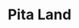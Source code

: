 ---
layout: place
title: "Pita Land"
permalink: /new-york/airmont/pita-land.html
stateAbbr: NY
stateName: New York
cityName: Airmont
seo:
  name: "Pita Land"
  type: Restaurant
  links: null
description: "Looking for sushi in Airmont, New York? Check out Pita Land for a delightful Japanese dining experience. Enjoy a variety of sushi and other dishes in a welco..."
place_id: ChIJM6mqDG7nwokRBGYQXAMjaeg
photos:
  - name: >-
      places/ChIJM6mqDG7nwokRBGYQXAMjaeg/photos/AeeoHcKGqEHH24e0LBdPLzjdsI7Q1WjA0jKDKTnXCcw7de0prsl77YcjIFtrr2C86pVOtnoISDDzuu71TeXXz8cIMN2r6qol4RAaWY3us2kGdN60nK5_qbZRe7thb0gb8SA5962Iwp7HDbTITVq73TNN6wGO-uv-S3YqDSxFMwiBbclAN1abiPlJRQzt0ttYRvzoQqFoLPSw_3kS2eOWSUH8ea69z3ssxGSSS7swMKRNqa4u9PRQ1rz7NoOR0dQykk4eXXGQwgZaKWRY8odDe3XzbA_7sER6C04hSZD95ZsjkWBVjg
    widthPx: 4800
    heightPx: 3200
    authorAttributions:
      - displayName: Pita Land
        uri: https://maps.google.com/maps/contrib/111748546800418363683
        photoUri: >-
          https://lh3.googleusercontent.com/a/ACg8ocKLMzBU1sqnBBRWq8BQzVZ-BXF7I-sl2pgepS_FzkmaPMoqKQ=s100-p-k-no-mo
    flagContentUri: >-
      https://www.google.com/local/imagery/report/?cb_client=maps_api_places.places_api&image_key=!1e10!2sAF1QipNKL2nN_SmfmcpnHaPVGECoRihAh1DfcDjqpoRP&hl=en-US
    googleMapsUri: >-
      https://www.google.com/maps/place//data=!3m4!1e2!3m2!1sAF1QipNKL2nN_SmfmcpnHaPVGECoRihAh1DfcDjqpoRP!2e10!4m2!3m1!1s0x89c2e76e0caaa933:0xe86923035c106604
  - name: >-
      places/ChIJM6mqDG7nwokRBGYQXAMjaeg/photos/AeeoHcIhW9pGMHXRF1ARhKko3_PR7HMZRuAZ99Kmx9a52PNcdEvj1sxXEVIgdRvQedgpq2yDy3bnY0lLBfOtJplDowqIYHresFDLgZeQTcARZ_cxxF1--h2apCjiThb3kX_9DgLuXqJCbXRTtpXTfasUlL2LpjKswNZl-CBkQXln4tVl0-pHdy5eZBBYogkCLa4q9fR8QfgX7iYjuvnzkbjb-wYCXDGBtjNyXBfivmcOZp6XLRqMl_mvIwBCdmH8773EU003Tv8eYQLTMQ_SCHXaKbzjNjGnt3bBh1i6WArf4Yuizw
    widthPx: 4800
    heightPx: 3200
    authorAttributions:
      - displayName: Pita Land
        uri: https://maps.google.com/maps/contrib/111748546800418363683
        photoUri: >-
          https://lh3.googleusercontent.com/a/ACg8ocKLMzBU1sqnBBRWq8BQzVZ-BXF7I-sl2pgepS_FzkmaPMoqKQ=s100-p-k-no-mo
    flagContentUri: >-
      https://www.google.com/local/imagery/report/?cb_client=maps_api_places.places_api&image_key=!1e10!2sAF1QipPPZKWXM5w-5SNwMzZgXB4Zi0tuxwh-JrJfBCnE&hl=en-US
    googleMapsUri: >-
      https://www.google.com/maps/place//data=!3m4!1e2!3m2!1sAF1QipPPZKWXM5w-5SNwMzZgXB4Zi0tuxwh-JrJfBCnE!2e10!4m2!3m1!1s0x89c2e76e0caaa933:0xe86923035c106604
  - name: >-
      places/ChIJM6mqDG7nwokRBGYQXAMjaeg/photos/AeeoHcKhf382CPAg8Tzdm36Edzf6bVqYIkWAKFI7Au0CW9Q9Hg13-pOQsdAxlfrgF2hCENn__EIC8rSToqQe8kbUwaXvj3PmyeeextylsZKCT1bJ7tUSGFXsd5G0Y_eEb80LFyVPsNQOgmxMZOztwyixihCPazxKCw1xVvJCjyIgCcr04zRSiewj7nWOhToIx1zssVEOuclmIdDIfB3mnbzx0JxM75h8gJ3SUSF_TwIVCutYGWmGsoHzu-wLg6dQaf7YGxdUE6Utz9CBQLN81_hDuFF1RKrQBapw9smn_pzSX3Ms1g
    widthPx: 4800
    heightPx: 3200
    authorAttributions:
      - displayName: Pita Land
        uri: https://maps.google.com/maps/contrib/111748546800418363683
        photoUri: >-
          https://lh3.googleusercontent.com/a/ACg8ocKLMzBU1sqnBBRWq8BQzVZ-BXF7I-sl2pgepS_FzkmaPMoqKQ=s100-p-k-no-mo
    flagContentUri: >-
      https://www.google.com/local/imagery/report/?cb_client=maps_api_places.places_api&image_key=!1e10!2sAF1QipM_efI9zaLvW-cYjWjujc2SY863dwqlmLfVtZgq&hl=en-US
    googleMapsUri: >-
      https://www.google.com/maps/place//data=!3m4!1e2!3m2!1sAF1QipM_efI9zaLvW-cYjWjujc2SY863dwqlmLfVtZgq!2e10!4m2!3m1!1s0x89c2e76e0caaa933:0xe86923035c106604
  - name: >-
      places/ChIJM6mqDG7nwokRBGYQXAMjaeg/photos/AeeoHcIWmXHrofh14OoYmRmFkksUBtEpJyaybbJogLpoh4ctWKUzdC6oosNzk3sdoXwGB7UgwkARAMXWXMXYyOGH5HdPnSDOOFHrFAHRWewOMOs_KrmSdacCL1nX-Gzuce9Pbzyusfs-aWzQJM0JkYquJ74ezlETKhUdBGvJyDxKmk7GzsSekCJEmHBZvOHoJPZe_Gw1t5d5-_9Uudd_BNJ9nFYM9lbosjkKlnxXsl_BoTUwm7U82zucwjgVLl7g1X-Ri0TFWYcgu0rZPpIrx_2ICMNw1oBjr9AYbXB2FsWUev8XGZXzn9KyV95nN9PINa1PJZLbeh607KqDvoZ5PdNcb76bZtaXh9tD-4EPx2jIs6t2qn-JZQl1m-EfSLkFHnr8u0G1QWAHVJJ78WYHZyKuhLlIkxr6iBPUmvwgin0yXL-FfI8
    widthPx: 4000
    heightPx: 1848
    authorAttributions:
      - displayName: Menachem S. Brisk
        uri: https://maps.google.com/maps/contrib/100073828565434441803
        photoUri: >-
          https://lh3.googleusercontent.com/a-/ALV-UjXvod87X99X_rCIv7f-Aq2keHIEAI5Uma3uBF6OL7d5eHydIZ9UsQ=s100-p-k-no-mo
    flagContentUri: >-
      https://www.google.com/local/imagery/report/?cb_client=maps_api_places.places_api&image_key=!1e10!2sCIHM0ogKEICAgICT2bm9sAE&hl=en-US
    googleMapsUri: >-
      https://www.google.com/maps/place//data=!3m4!1e2!3m2!1sCIHM0ogKEICAgICT2bm9sAE!2e10!4m2!3m1!1s0x89c2e76e0caaa933:0xe86923035c106604
  - name: >-
      places/ChIJM6mqDG7nwokRBGYQXAMjaeg/photos/AeeoHcJrbyikJZFoxygntBfbSqiXa3jPhzwuGeGzOrFtXQNvMxsvXPsPVksMMHF3H-xlLufaw72bQWMRH_dcpTCFGp3yuhZTwCfGWRSeWZwfE0KAcAO_tbIezPY3CrHMWrZQx8B521-C4iENPIq1s5APxkMS2JBUujNhawX9fPskUjkWqZyZa3Z1I00oLRH6RFiUsd2gUYYKDKOSES4SYQc_a6VsnE3SbuJ6mdvgdlNEKmD8xzLWIjsHpWrxlLJzxNJdacEmfnq1N1ScO4GBJbiLlDO_nlUn10mjDU04h7cNZr94cA
    widthPx: 4800
    heightPx: 3200
    authorAttributions:
      - displayName: Pita Land
        uri: https://maps.google.com/maps/contrib/111748546800418363683
        photoUri: >-
          https://lh3.googleusercontent.com/a/ACg8ocKLMzBU1sqnBBRWq8BQzVZ-BXF7I-sl2pgepS_FzkmaPMoqKQ=s100-p-k-no-mo
    flagContentUri: >-
      https://www.google.com/local/imagery/report/?cb_client=maps_api_places.places_api&image_key=!1e10!2sAF1QipNh_urkyxLmBQFXBozSSlhN3_ZvZ8XRHuEAvl7z&hl=en-US
    googleMapsUri: >-
      https://www.google.com/maps/place//data=!3m4!1e2!3m2!1sAF1QipNh_urkyxLmBQFXBozSSlhN3_ZvZ8XRHuEAvl7z!2e10!4m2!3m1!1s0x89c2e76e0caaa933:0xe86923035c106604
  - name: >-
      places/ChIJM6mqDG7nwokRBGYQXAMjaeg/photos/AeeoHcKbf1AbiLtuzj59aRbHJHfiDTMQdnDp5ZRIFjODjveAm03W73Hj9SKMsvb2D2F87KWi4ocPIAJJ6W2hYegSTc6T8RKU9-goeqlc2bHA_ykMET6jIIfmrWD_8O1-jjWpU-Ky76Rj0QZi8iAaZ6cbyY_dkyYdR-RrAMi43fAnh9wdRK3sKLX2NkNwKnI2pLnZEQU_feompIacxmLT3pgp5DLHvdQ5crGyhBVdacS_hUGy1GArIN7FQ7Ls5or_pNV--l61KDWwuyM-3vAT5-V6FRMIseb-rz4iv2ZcjFNRcpI1xQ
    widthPx: 4800
    heightPx: 3200
    authorAttributions:
      - displayName: Pita Land
        uri: https://maps.google.com/maps/contrib/111748546800418363683
        photoUri: >-
          https://lh3.googleusercontent.com/a/ACg8ocKLMzBU1sqnBBRWq8BQzVZ-BXF7I-sl2pgepS_FzkmaPMoqKQ=s100-p-k-no-mo
    flagContentUri: >-
      https://www.google.com/local/imagery/report/?cb_client=maps_api_places.places_api&image_key=!1e10!2sAF1QipOGvgep-Vuh_gyxjXqqXbWKtgp7_AFrivhaHHy4&hl=en-US
    googleMapsUri: >-
      https://www.google.com/maps/place//data=!3m4!1e2!3m2!1sAF1QipOGvgep-Vuh_gyxjXqqXbWKtgp7_AFrivhaHHy4!2e10!4m2!3m1!1s0x89c2e76e0caaa933:0xe86923035c106604
  - name: >-
      places/ChIJM6mqDG7nwokRBGYQXAMjaeg/photos/AeeoHcImYA5b1_npyWuJmfafVAZqX-7rR6uRpY28a3n6WPsrQ_ImskANBOGXOsUp7Zt7GReEy4Pw9CebOFFArwdGR-jd2VPeMWj_6e5MOKwn_X_d72yxyEj1aM0P78gqJOU82_eagLiZvnbYV6olY7l_nwSHbbUtykSZLPv15J13oWgGkme9odYfrGjRTh3vDH4M1R-EKSMSUDNyZ0IFcgimf3YfrFTZfQ5MKq5ncXyKlZQF4kxhEuBQJ2DllxRTGH4qRYhhgfocZ_JhZl67bMtDjB9L0pymKWjIlg67AAxHZwGMJg
    widthPx: 4800
    heightPx: 3200
    authorAttributions:
      - displayName: Pita Land
        uri: https://maps.google.com/maps/contrib/111748546800418363683
        photoUri: >-
          https://lh3.googleusercontent.com/a/ACg8ocKLMzBU1sqnBBRWq8BQzVZ-BXF7I-sl2pgepS_FzkmaPMoqKQ=s100-p-k-no-mo
    flagContentUri: >-
      https://www.google.com/local/imagery/report/?cb_client=maps_api_places.places_api&image_key=!1e10!2sAF1QipNfSUS74mrbRBtbqbKAjejTaXGj1mRUnPYOC4-J&hl=en-US
    googleMapsUri: >-
      https://www.google.com/maps/place//data=!3m4!1e2!3m2!1sAF1QipNfSUS74mrbRBtbqbKAjejTaXGj1mRUnPYOC4-J!2e10!4m2!3m1!1s0x89c2e76e0caaa933:0xe86923035c106604
  - name: >-
      places/ChIJM6mqDG7nwokRBGYQXAMjaeg/photos/AeeoHcJzDogP6YswxZYvYrFIDCCcItHylF_D14WcjDBLvEpzl5t4-bEQ1dWbmRdKtPljFUQd2985ArRBvhZ-A1P7VKGnvCVRA52QYg0cb1efKeBiFnGK-e_6MWSO02jfBQCbkr7F5SvBxSER5U8-_RPMqdIKnlBY5GTM6rHAd7l_GczJKBbFVmGU7UZ8EwAwNNb6w0NXpPMNKwcQQQ1tz8jyuI466g7umCiFRD247nWxawg3BCCg9oJYdnzlDK0Lw10PUuFa7Xkjb9T0iR8rj_tboquRg9cW0Eq4MJ0tIY3Ji7LyZA
    widthPx: 4800
    heightPx: 3200
    authorAttributions:
      - displayName: Pita Land
        uri: https://maps.google.com/maps/contrib/111748546800418363683
        photoUri: >-
          https://lh3.googleusercontent.com/a/ACg8ocKLMzBU1sqnBBRWq8BQzVZ-BXF7I-sl2pgepS_FzkmaPMoqKQ=s100-p-k-no-mo
    flagContentUri: >-
      https://www.google.com/local/imagery/report/?cb_client=maps_api_places.places_api&image_key=!1e10!2sAF1QipMVPe3oWYQz0ip2qTrZGk_OiiQHdctJzQHXL_td&hl=en-US
    googleMapsUri: >-
      https://www.google.com/maps/place//data=!3m4!1e2!3m2!1sAF1QipMVPe3oWYQz0ip2qTrZGk_OiiQHdctJzQHXL_td!2e10!4m2!3m1!1s0x89c2e76e0caaa933:0xe86923035c106604
  - name: >-
      places/ChIJM6mqDG7nwokRBGYQXAMjaeg/photos/AeeoHcLd5JAMdKOPLphEBwpl1jMJouZvt0QlClPmN_v56HIMi5YOMXKGGv10OiTUunKWcvOJmIX0JQJyo364o0Q-1eVIiPR13ecwrMqDcIzywIcHA70Z6vdVOYt_MVHKCUI1CTnQw24VDMgShlq8CEHNdUmZyocTOsifUiCrFXS5RlLnfHUqH5zz4zHaM6ulS1y5EWtS7TMhYnjsZXOZE2oAhESIXyz8GEfSUQX7RJ_Z1pAi5TksF7E_8qAvLEkLo47LfIq8utb29s3mO-R1Vctir1e9V--HGaQJhwfLW4z4ueLS_A
    widthPx: 4800
    heightPx: 3199
    authorAttributions:
      - displayName: Pita Land
        uri: https://maps.google.com/maps/contrib/111748546800418363683
        photoUri: >-
          https://lh3.googleusercontent.com/a/ACg8ocKLMzBU1sqnBBRWq8BQzVZ-BXF7I-sl2pgepS_FzkmaPMoqKQ=s100-p-k-no-mo
    flagContentUri: >-
      https://www.google.com/local/imagery/report/?cb_client=maps_api_places.places_api&image_key=!1e10!2sAF1QipNwx6Oa6AorRXCieXmboj4IUZSvj3rqC0h1ekM3&hl=en-US
    googleMapsUri: >-
      https://www.google.com/maps/place//data=!3m4!1e2!3m2!1sAF1QipNwx6Oa6AorRXCieXmboj4IUZSvj3rqC0h1ekM3!2e10!4m2!3m1!1s0x89c2e76e0caaa933:0xe86923035c106604
  - name: >-
      places/ChIJM6mqDG7nwokRBGYQXAMjaeg/photos/AeeoHcJublba_iQvTbwSEE-ie4KxKklbHDjSnM0IjyareMVPoFxm62A9vH4Tb_v1Ni8LkXkzrrnhyPQp2JctrVk6uN4Zm0j4gYtGNq_fYdo2oMKGYPdOtHxRUXsWu4klK1aKtEyBTRPhPC1lbj0vdp3CpbW-KalbG7fgwrDD7oTu-bTp82iURNQPlSXfRIgZVa_IHzVoZ8ubtjHlx5QLpAJ9GnSb1uww94CwYM2SbF_3hy38qbrRfu6Iu2TbcO86ainQ754V_ljuMWC8W-TpHFVqYEoYGy_-sbozBC_dNKkKDllQyQ
    widthPx: 4800
    heightPx: 3199
    authorAttributions:
      - displayName: Pita Land
        uri: https://maps.google.com/maps/contrib/111748546800418363683
        photoUri: >-
          https://lh3.googleusercontent.com/a/ACg8ocKLMzBU1sqnBBRWq8BQzVZ-BXF7I-sl2pgepS_FzkmaPMoqKQ=s100-p-k-no-mo
    flagContentUri: >-
      https://www.google.com/local/imagery/report/?cb_client=maps_api_places.places_api&image_key=!1e10!2sAF1QipM7iYBD0_3qVjaRYcIBJfx2LEqPJPu2gDzcUZgm&hl=en-US
    googleMapsUri: >-
      https://www.google.com/maps/place//data=!3m4!1e2!3m2!1sAF1QipM7iYBD0_3qVjaRYcIBJfx2LEqPJPu2gDzcUZgm!2e10!4m2!3m1!1s0x89c2e76e0caaa933:0xe86923035c106604
address: 408 NY-59, Airmont, NY 10952, USA
street: 408 NY-59
city: Airmont
state: NY
zip: '10952'
country: USA
neighborhood: null
latitude: '41.110477'
longitude: '-74.090075'
accessibility_options:
  wheelchairAccessibleParking: true
  wheelchairAccessibleEntrance: true
  wheelchairAccessibleRestroom: true
  wheelchairAccessibleSeating: false
business_status: OPERATIONAL
name: Pita Land
google_maps_links:
  directionsUri: >-
    https://www.google.com/maps/dir//''/data=!4m7!4m6!1m1!4e2!1m2!1m1!1s0x89c2e76e0caaa933:0xe86923035c106604!3e0
  placeUri: https://maps.google.com/?cid=16746955186690352644
  writeAReviewUri: >-
    https://www.google.com/maps/place//data=!4m3!3m2!1s0x89c2e76e0caaa933:0xe86923035c106604!12e1
  reviewsUri: >-
    https://www.google.com/maps/place//data=!4m4!3m3!1s0x89c2e76e0caaa933:0xe86923035c106604!9m1!1b1
  photosUri: >-
    https://www.google.com/maps/place//data=!4m3!3m2!1s0x89c2e76e0caaa933:0xe86923035c106604!10e5
primary_type: Restaurant
opening_hours:
  regular: null
  current: null
secondary_opening_hours:
  regular:
    weekdayDescriptions: null
    type: null
  current:
    weekdayDescriptions: null
    type: null
phone: null
price_level: null
price_range: null
rating: null
rating_count: 0
website: null
reviews: null
parking_options: null
payment_options: null
allow_dogs: null
curbside_pickup: null
delivery: null
dine_in: null
good_for_children: null
good_for_groups: null
good_for_sports: null
live_music: null
menu_for_children: null
outdoor_seating: null
reservable: null
restroom: null
serves_beer: null
serves_breakfast: null
serves_brunch: null
serves_cocktails: null
serves_coffee: null
serves_dinner: null
serves_dessert: null
serves_lunch: null
serves_vegetarian_food: null
serves_wine: null
takeout: null
summary: null

---